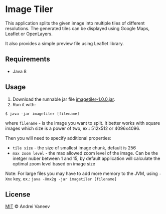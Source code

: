 Image Tiler
==============

This application splits the given image into multiple tiles of different resolutions.
The generated tiles can be displayed using Google Maps, Leaflet or OpenLayers.

It also provides a simple preview file using Leaflet library.

## Requirements
* Java 8


## Usage
1. Download the runnable jar file [imagetiler-1.0.0.jar](https://github.com/avaneev95/ImageTiler/releases/download/1.0.0/imagetiler-1.0.0.jar).
2. Run it with:
```
$ java -jar imagetiler [filename] 
```
where `filename` - is the image you want to split. It better works with square images which size is a power of two, ex.: 512x512 or 4096x4096.

Then you will need to specify additional properties:
* `tile size` - the size of smallest image chunk, default is 256
* `max zoom level` - the max allowed zoom level of the image. Can be the inetger nuber between 1 and 15, by default application will calculate the optimal zoom level based on image size

Note: For large files you may have to add more memory to the JVM, using `-Xmx` key, ex.: `java -Xmx2g -jar imagetiler [filename]`

## License

[MIT](LICENSE) © Andrei Vaneev
